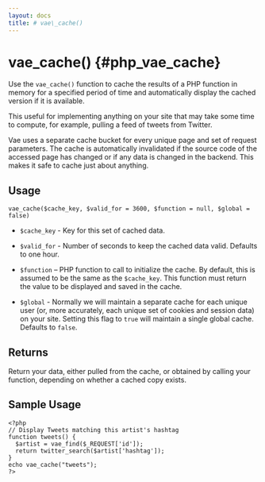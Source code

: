 ```yaml
---
layout: docs
title: # vae\_cache()
---
```


# vae\_cache() {#php_vae_cache}

Use the `vae_cache()` function to cache the results of a PHP function in
memory for a specified period of time and automatically display the
cached version if it is available.

This useful for implementing anything on your site that may take some
time to compute, for example, pulling a feed of tweets from Twitter.

Vae uses a separate cache bucket for every unique page and set of
request parameters. The cache is automatically invalidated if the source
code of the accessed page has changed or if any data is changed in the
backend. This makes it safe to cache just about anything.

## Usage

`vae_cache($cache_key, $valid_for = 3600, $function = null, $global = false)`

-   `$cache_key` - Key for this set of cached data.

-   `$valid_for` - Number of seconds to keep the cached data valid.
    Defaults to one hour.

-   `$function` – PHP function to call to initialize the cache. By
    default, this is assumed to be the same as the `$cache_key`. This
    function must return the value to be displayed and saved in
    the cache.

-   `$global` - Normally we will maintain a separate cache for each
    unique user (or, more accurately, each unique set of cookies and
    session data) on your site. Setting this flag to `true` will
    maintain a single global cache. Defaults to `false`.

## Returns

Return your data, either pulled from the cache, or obtained by calling
your function, depending on whether a cached copy exists.

## Sample Usage

    <?php
    // Display Tweets matching this artist's hashtag
    function tweets() {
      $artist = vae_find($_REQUEST['id']);
      return twitter_search($artist['hashtag']);
    }
    echo vae_cache("tweets");
    ?>

